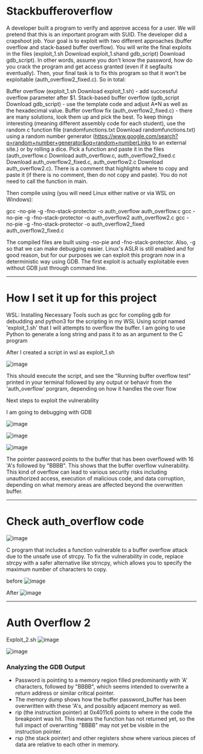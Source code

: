 # Stackbufferoverflow

A developer built a program to verify and approve access for a user. We will pretend that this is an important program with SUID. The developer did a crapshoot job. Your goal is to exploit with two different approaches (buffer overflow and stack-based buffer overflow). You will write the final exploits in the files (exploit_1.sh Download exploit_1.shand gdb_script) Download gdb_script). In other words, assume you don't know the password, how do you crack the program and get access granted (even if it segfaults eventually). Then, your final task is to fix this program so that it won't be exploitable (auth_overflow2_fixed.c). So in total:

Buffer overflow (exploit_1.sh Download exploit_1.sh) - add successful overflow parameter after $1.
Stack-based buffer overflow (gdb_script Download gdb_script) - use the template code and adjust A*N as well as the hexadecimal value.
Buffer overflow fix (auth_overflow2_fixed.c) - there are many solutions, look them up and pick the best.
To keep things interesting (meaning different assembly code for each student), use the random c function file (randomfunctions.txt Download randomfunctions.txt) using a random number generator (https://www.google.com/search?q=random+number+generator&oq=random+numberLinks to an external site.) or by rolling a dice. Pick a function and paste it in the files (auth_overflow.c Download auth_overflow.c, auth_overflow2_fixed.c Download auth_overflow2_fixed.c, auth_overflow2.c Download auth_overflow2.c). There is a comment that highlights where to copy and paste it (if there is no comment, then do not copy and paste). You do not need to call the function in main.

Then compile using (you will need Linux either native or via WSL on Windows):


gcc -no-pie -g -fno-stack-protector -o auth_overflow auth_overflow.c
gcc -no-pie -g -fno-stack-protector -o auth_overflow2 auth_overflow2.c
gcc -no-pie -g -fno-stack-protector -o auth_overflow2_fixed auth_overflow2_fixed.c

The compiled files are built using -no-pie and -fno-stack-protector. Also, -g so that we can make debugging easier. Linux's ASLR is still enabled and for good reason, but for our purposes we can exploit this program now in a deterministic way using GDB. The first exploit is actually exploitable even without GDB just through command line.








----------------------------------------------------------------------------------------------------------------------------






# How I set it up for this project

WSL: Installing Necessary Tools such as gcc for compling gdb for debudding and python3 for the scripting in my WSL
Using script named 'exploit_1.sh' that I will attempts to overflow the buffer.
I am going to use Python to generate a long string and pass it to as an argument to the C program

After I created a script in wsl as exploit_1.sh 

![image](https://github.com/peterisOnIT/Stackbufferoverflow/assets/117600297/3e6ff594-7a8f-47dc-92fb-2773cf0b34de)

This should execute the script, and see the "Running buffer overflow test" printed in your terminal followed by any output or behavir from the 'auth_overflow' porgram, depending on how it handles the over flow



Next steps to exploit the vulnerability 

I am going to debugging with GDB


![image](https://github.com/peterisOnIT/Stackbufferoverflow/assets/117600297/083d33e3-5152-4e3e-abc4-3f3fb092aa7a)

![image](https://github.com/peterisOnIT/Stackbufferoverflow/assets/117600297/ea0a6fce-2488-4cc6-8fb0-409ef9cdd283)



![image](https://github.com/peterisOnIT/Stackbufferoverflow/assets/117600297/660d22fe-66fc-4a6a-8909-e64ab082c972)


The pointer password points to the buffer that has been overflowed with 16 'A's followed by "BBBB". This shows that the buffer overflow vulnerability. This kind of overflow can lead to various security risks including unauthorized access, execution of malicious code, and data corruption, depending on what memory areas are affected beyond the overwritten buffer.

----------------------------------------------------------------------------------------------------------

# Check auth_overflow code

![image](https://github.com/peterisOnIT/Stackbufferoverflow/assets/117600297/a5d965a1-ee87-4ff4-a6a4-503fbafb5fbc)

C program that includes a function vulnerable to a buffer overflow attack due to the unsafe use of strcpy.
To fix the vulnerability in code, replace strcpy with a safer alternative like strncpy, which allows you to specify the maximum number of characters to copy.


before
![image](https://github.com/peterisOnIT/Stackbufferoverflow/assets/117600297/1f7e85b3-bddf-4e59-8692-8227051ba759)



After 
![image](https://github.com/peterisOnIT/Stackbufferoverflow/assets/117600297/078f292e-5d90-403e-b3b1-f80d143191a0)


----------------------------------------------------------------------------------------------------------

# Auth Overflow 2

Exploit_2.sh
![image](https://github.com/peterisOnIT/Stackbufferoverflow/assets/117600297/51a6ffd2-7193-42b1-8ea6-059058d975c3)

![image](https://github.com/peterisOnIT/Stackbufferoverflow/assets/117600297/c785d474-a429-47bf-bc5d-9fc888f4f695)

### Analyzing the GDB Output

- Password is pointing to a memory region filled predominantly with 'A' characters, followed by "BBBB", which seems intended to overwrite a return address or similar critical pointer.
- The memory dump shows how the buffer password_buffer has been overwritten with these 'A's, and possibly adjacent memory as well.
- rip (the instruction pointer) at 0x4011c6 points to where in the code the breakpoint was hit. This means the function has not returned yet, so the full impact of overwriting "BBBB" may not yet be visible in the instruction pointer.
- rsp (the stack pointer) and other registers show where various pieces of data are relative to each other in memory.

